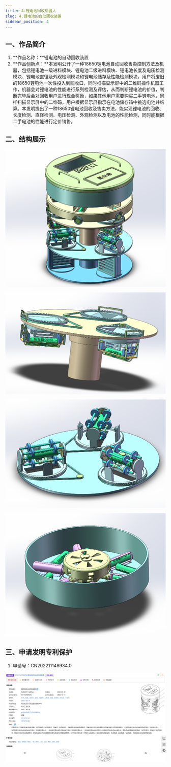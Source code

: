 ```yaml
---
title: 4.锂电池回收机器人
slug: 4.锂电池的自动回收装置
sidebar_position: 4
---
```




## 一、作品简介

1. **作品名称：**锂电池的自动回收装置
2. **作品创新点：**本发明公开了一种18650锂电池自动回收售卖控制方法及机器，包括锂电池一级进料模块、锂电池二级进料模块、锂电池长度及电压检测模块、锂电池直径及外观检测模块和锂电池储存及性能检测模块，用户将废旧的18650锂电池一次性投入到回收口，同时扫描显示屏中的二维码操作机器工作，机器会对锂电池的性能进行系列检测及评估，从而判断锂电池的价值，判断完毕后会对回收用户进行现金奖励，如果其他用户需要购买二手锂电池，同样扫描显示屏中的二维码，用户根据显示屏指示在电池储存箱中挑选电池并结算。本发明提出了一种18650锂电池回收及售卖方法，能实现锂电池的回收、长度检测、直径检测、电压检测、外观检测以及电池的性能检测，同时能根据二手电池的性能进行定价销售。



## 二、结构展示

![模型1](./img/4.锂电池的自动回收装置/模型1.png)

![模型2](./img/4.锂电池的自动回收装置/模型2.png)

![模型3](./img/4.锂电池的自动回收装置/模型3.png)

![模型4](./img/4.锂电池的自动回收装置/模型4.png)



## 三、申请发明专利保护

1. 申请号：CN202211148934.0

![知识产权](./img/4.锂电池的自动回收装置/知识产权.png)

